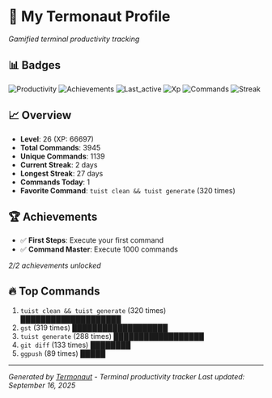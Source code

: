 # 🚀 My Termonaut Profile

*Gamified terminal productivity tracking*

## 📊 Badges

![Productivity](https://img.shields.io/badge/Productivity-80.0%25-green?style=flat-square&logo=terminal&logoColor=white) ![Achievements](https://img.shields.io/badge/Achievements-5%2F10-blue?style=flat-square&logo=terminal&logoColor=white) ![Last_active](https://img.shields.io/badge/Last+Active-21m+ago-brightgreen?style=flat-square&logo=terminal&logoColor=white) ![Xp](https://img.shields.io/badge/XP-Level+26+%2866697%2F72900%29-orange?style=flat-square&logo=terminal&logoColor=white) ![Commands](https://img.shields.io/badge/Commands-3945-blue?style=flat-square&logo=terminal&logoColor=white) ![Streak](https://img.shields.io/badge/Streak-2+days-red?style=flat-square&logo=terminal&logoColor=white) 

## 📈 Overview

- **Level**: 26 (XP: 66697)
- **Total Commands**: 3945
- **Unique Commands**: 1139
- **Current Streak**: 2 days
- **Longest Streak**: 27 days
- **Commands Today**: 1
- **Favorite Command**: `tuist clean && tuist generate` (320 times)

## 🏆 Achievements

- ✅ **First Steps**: Execute your first command
- ✅ **Command Master**: Execute 1000 commands

*2/2 achievements unlocked*

## 🔥 Top Commands

1. `tuist clean && tuist generate` (320 times) ████████████████████
2. `gst` (319 times) ███████████████████
3. `tuist generate` (288 times) ██████████████████
4. `git diff` (133 times) ████████
5. `ggpush` (89 times) █████

---

*Generated by [Termonaut](https://github.com/oiahoon/termonaut) - Terminal productivity tracker*
*Last updated: September 16, 2025*
